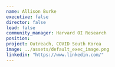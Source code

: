 ```yaml
---
name: Allison Burke
executive: false
director: false
lead: false
community_manager: Harvard OI Research
position:
project: Outreach, COVID South Korea
image: ../assets/default_exec_image.png
linkedin: "https://www.linkedin.com/"
---
```

